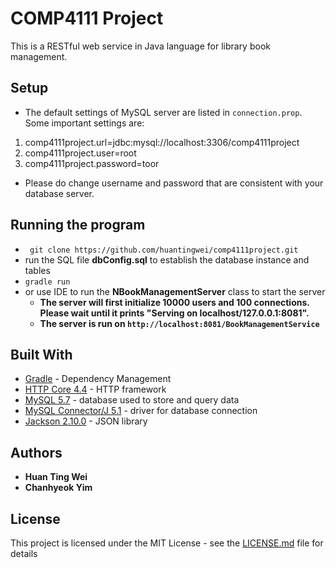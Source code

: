 # COMP4111 Project

This is a RESTful web service in Java language for library book management.

## Setup
* The default settings of MySQL server are listed in `connection.prop`. Some important settings are:
1. comp4111project.url=jdbc:mysql://localhost:3306/comp4111project
2. comp4111project.user=root
3. comp4111project.password=toor
* Please do change username and password that are consistent with your database server.


## Running the program

* ``` git clone https://github.com/huantingwei/comp4111project.git```
* run the SQL file **dbConfig.sql** to establish the database instance and tables
* ```gradle run``` 
* or use IDE to run the **NBookManagementServer** class to start the server
  * **The server will first initialize 10000 users and 100 connections. Please wait until it prints "Serving on localhost/127.0.0.1:8081".**
  * **The server is run on ```http://localhost:8081/BookManagementService```**


## Built With
* [Gradle]() - Dependency Management
* [HTTP Core 4.4](https://hc.apache.org/httpcomponents-core-4.4.x/tutorial/html/index.html) - HTTP framework
* [MySQL 5.7](https://dev.mysql.com/doc/refman/5.7/en/installing.html) - database used to store and query data
* [MySQL Connector/J 5.1](https://dev.mysql.com/downloads/connector/j/5.1.html) - driver for database connection
* [Jackson 2.10.0](https://github.com/FasterXML/jackson/wiki/Jackson-Release-2.10) - JSON library


## Authors

* **Huan Ting Wei**
* **Chanhyeok Yim**

## License

This project is licensed under the MIT License - see the [LICENSE.md](LICENSE.md) file for details

